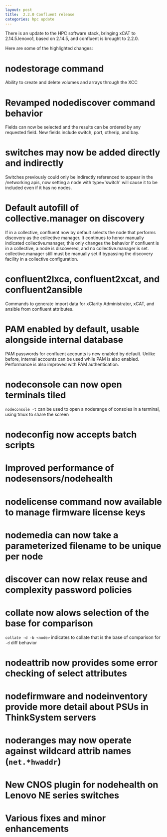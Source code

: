 ```yaml
---
layout: post
title:  2.2.0 Confluent release
categories: hpc update
---
```


There is an update to the HPC software stack, bringing xCAT to 2.14.5.lenovo1, based on 2.14.5,
and confluent is brought to 2.2.0.

Here are some of the highlighted changes:
# nodestorage command

Ability to create and delete volumes and arrays through the XCC

# Revamped nodediscover command behavior

Fields can now be selected and the results can be ordered by any requested
field.  New fields include switch, port, otherip, and bay.


# switches may now be added directly and indirectly

Switches previously could only be indirectly referenced to appear in the /networking apis,
now setting a node with type='switch' will cause it to be included even if it has no nodes.

# Default autofill of collective.manager on discovery

If in a collective, confluent now by default selects the node that
performs discovery as the collective manager.  It continues to honor
manually indicated collective.manager, this only changes the behavior
if confluent is in a collective, a node is discovered, and no
collective.manager is set.  collective.manager still must be manually set
if bypassing the discovery facility in a collective configuration.

# confluent2lxca, confluent2xcat, and confluent2ansible

Commands to generate import data for xClarity Administrator, xCAT, and ansible from confluent attributes.

# PAM enabled by default, usable alongside internal database

PAM passwords for confluent accounts is new enabled by default.  Unlike before, internal accounts
can be used while PAM is also enabled.  Performance is also improved with PAM authentication.


# nodeconsole can now open terminals tiled

`nodeconsole -t` can be used to open a noderange of consoles in a terminal, using tmux to share the screen

# nodeconfig now accepts batch scripts

# Improved performance of nodesensors/nodehealth

# nodelicense command now available to manage firmware license keys

# nodemedia can now take a parameterized filename to be unique per node

# discover can now relax reuse and complexity password policies

# collate now alows selection of the base for comparison

`collate -d -b <node>` indicates to collate that <node> is the base of comparison for `-d` diff behavior

# nodeattrib now provides some error checking of select attributes

# nodefirmware and nodeinventory provide more detail about PSUs in ThinkSystem servers

# noderanges may now operate against wildcard attrib names (`net.*hwaddr`)

# New CNOS plugin for nodehealth on Lenovo NE series switches

# Various fixes and minor enhancements
